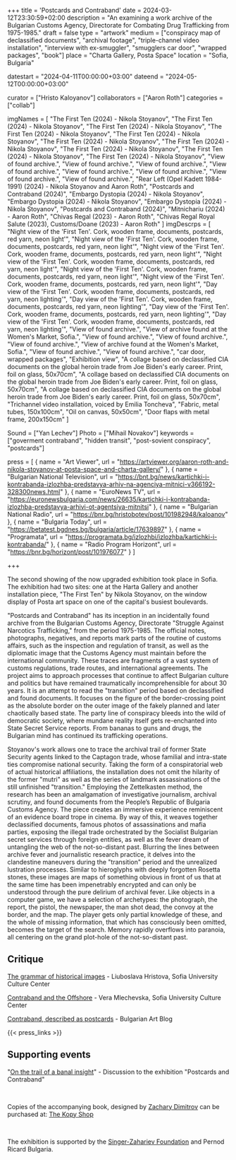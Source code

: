 +++
title = 'Postcards and Contraband'
date = 2024-03-12T23:30:59+02:00
description = "An examining a work archive of the Bulgarian Customs Agency, Directorate for Combating Drug Trafficking from 1975-1985."
draft = false
type = "artwork"
medium = ["conspiracy map of declassified documents", "archival footage", "triple-channel video installation", "interview with ex-smuggler", "smugglers car door", "wrapped packages", "book"]
place = "Charta Gallery, Posta Space"
location = "Sofia, Bulgaria"

datestart = "2024-04-11T00:00:00+03:00"
dateend = "2024-05-12T00:00:00+03:00"

curator = ["Hristo Kaloyanov"]
collaborators = ["Aaron Roth"]
categories = ["collab"]

imgNames = [
    "The First Ten (2024) - Nikola Stoyanov", 
    "The First Ten (2024) - Nikola Stoyanov", 
    "The First Ten (2024) - Nikola Stoyanov", 
    "The First Ten (2024) - Nikola Stoyanov", 
    "The First Ten (2024) - Nikola Stoyanov", 
    "The First Ten (2024) - Nikola Stoyanov", 
    "The First Ten (2024) - Nikola Stoyanov", 
    "The First Ten (2024) - Nikola Stoyanov", 
    "The First Ten (2024) - Nikola Stoyanov", 
    "The First Ten (2024) - Nikola Stoyanov", 
    "View of found archive.", 
    "View of found archive.", 
    "View of found archive.", 
    "View of found archive.", 
    "View of found archive.", 
    "View of found archive.", 
    "View of found archive.", 
    "View of found archive.", 
    "Rear Left (Opel Kadett 1984-1991) (2024) - Nikola Stoyanov and Aaron Roth", 
    "Postcards and Contraband (2024)", 
    "Embargo Dystopia (2024) - Nikola Stoyanov", 
    "Embargo Dystopia (2024) - Nikola Stoyanov", 
    "Embargo Dystopia (2024) - Nikola Stoyanov", 
    "Postcards and Contraband (2024)", 
    "Mitnichariu (2024) - Aaron Roth", 
    "Chivas Regal (2023) - Aaron Roth", 
    "Chivas Regal  Royal Salute (2023), Customs/Doane (2023) - Aaron Roth"
]
imgDescrps = [
    "Night view of the 'First Ten'. Cork, wooden frame, documents, postcards, red yarn, neon light'", 
    "Night view of the 'First Ten'. Cork, wooden frame, documents, postcards, red yarn, neon light'", 
    "Night view of the 'First Ten'. Cork, wooden frame, documents, postcards, red yarn, neon light'", 
    "Night view of the 'First Ten'. Cork, wooden frame, documents, postcards, red yarn, neon light'", 
    "Night view of the 'First Ten'. Cork, wooden frame, documents, postcards, red yarn, neon light'", 
    "Night view of the 'First Ten'. Cork, wooden frame, documents, postcards, red yarn, neon light'", 
    "Day view of the 'First Ten'. Cork, wooden frame, documents, postcards, red yarn, neon lighting'", 
    "Day view of the 'First Ten'. Cork, wooden frame, documents, postcards, red yarn, neon lighting'", 
    "Day view of the 'First Ten'. Cork, wooden frame, documents, postcards, red yarn, neon lighting'", 
    "Day view of the 'First Ten'. Cork, wooden frame, documents, postcards, red yarn, neon lighting'", 
    "View of found archive.", 
    "View of archive found at the Women's Market, Sofia.", 
    "View of found archive.", 
    "View of found archive.", 
    "View of found archive.", 
    "View of archive found at the Women's Market, Sofia.", 
    "View of found archive.", 
    "View of found archive.", 
    "car door, wrapped packages", 
    "Exhibition view", 
    "A collage based on declassified CIA documents on the global heroin trade from Joe Biden's early career. Print, foil on glass, 50x70cm", 
    "A collage based on declassified CIA documents on the global heroin trade from Joe Biden's early career. Print, foil on glass, 50x70cm", 
    "A collage based on declassified CIA documents on the global heroin trade from Joe Biden's early career. Print, foil on glass, 50x70cm", 
    "Trichannel video installation, voiced by Emilia Toncheva", 
    "Fabric, metal tubes, 150x100cm", 
    "Oil on canvas, 50x50cm", 
    "Door flaps with metal frame, 200x150cm"
]

Sound = ["Yan Lechev"]
Photo = ["Mihail Novakov"]
keywords = ["goverment contraband", "hidden transit", "post-sovient conspiracy", "postcards"]

press = [
  { name = "Art Viewer", url = "https://artviewer.org/aaron-roth-and-nikola-stoyanov-at-posta-space-and-charta-gallery/" },
  { name = "Bulgarian National Television", url = "https://bnt.bg/news/kartichki-i-kontrabanda-izlozhba-predstavya-arhiv-na-agenciya-mitnici-v366192-328300news.html" },
  { name = "EuroNews TV", url = "https://euronewsbulgaria.com/news/26635/kartichki-i-kontrabanda-izlozhba-predstavya-arhivi-ot-agentsiya-mitnitsi" },
  { name = "Bulgarian National Radio", url = "https://bnr.bg/hristobotev/post/101982948/kaloanov" },
  { name = "Bulgaria Today", url = "https://betatest.bgdnes.bg/bulgaria/article/17639897" },
  { name = "Programata", url = "https://programata.bg/izlozhbi/izlozhba/kartichki-i-kontrabanda/" },
  { name = "Radio Program Horizont", url = "https://bnr.bg/horizont/post/101976077" }
]

+++

The second showing of the now upgraded exhibition took place in Sofia. The exhibition had two sites: one at the Harta Gallery and another installation piece, "The First Ten" by Nikola Stoyanov, on the window display of Posta art space on one of the capital's busiest boulevards.

"Postcards and Contraband" has its inception in an incidentally found archive from the Bulgarian Customs Agency, Directorate "Struggle Against Narcotics Trafficking," from the period 1975-1985. The official notes, photographs, negatives, and reports mark parts of the routine of customs affairs, such as the inspection and regulation of transit, as well as the diplomatic image that the Customs Agency must maintain before the international community. These traces are fragments of a vast system of customs regulations, trade routes, and international agreements. The project aims to approach processes that continue to affect Bulgarian culture and politics but have remained traumatically incomprehensible for about 30 years. It is an attempt to read the "transition" period based on declassified and found documents. It focuses on the figure of the border-crossing point as the absolute border on the outer image of the fakely planned and later chaotically based state. The party line of conspiracy bleeds into the wild of democratic society, where mundane reality itself gets re-enchanted into State Secret Service reports. From bananas to guns and drugs, the Bulgarian mind has continued its trafficking operations.

Stoyanov's work allows one to trace the archival trail of former State Security agents linked to the Captagon trade, whose familial and intra-state ties compromise national security. Taking the form of a conspiratorial web of actual historical affiliations, the installation does not omit the hilarity of the former "mutri" as well as the series of landmark assassinations of the still unfinished "transition." Employing the Zettelkasten method, the research has been an amalgamation of investigative journalism, archival scrutiny, and found documents from the People’s Republic of Bulgaria Customs Agency. The piece creates an immersive experience reminiscent of an evidence board trope in cinema. By way of this, it weaves together declassified documents, famous photos of assassinations and mafia parties, exposing the illegal trade orchestrated by the Socialist Bulgarian secret services through foreign entities, as well as the fever dream of untangling the web of the not-so-distant past. Blurring the lines between archive fever and journalistic research practice, it delves into the clandestine maneuvers during the "transition" period and the unrealized lustration processes. Similar to hieroglyphs with deeply forgotten Rosetta stones, these images are maps of something obvious in front of us that at the same time has been impenetrably encrypted and can only be understood through the pure delirium of archival fever. Like objects in a computer game, we have a selection of archetypes: the photograph, the report, the pistol, the newspaper, the man shot dead, the convoy at the border, and the map. The player gets only partial knowledge of these, and the whole of missing information, that which has consciously been omitted, becomes the target of the search. Memory rapidly overflows into paranoia, all centering on the grand plot-hole of the not-so-distant past.


## Critique
[The grammar of historical images](https://culturecenter-su.org/luboslava-hristova-young-art-critic/) - Liuboslava Hristova, Sofia University Culture Center

[Contraband and the Offshore](https://culturecenter-su.org/vera-mlechevska-kontrabanda/) - Vera Mlechevska, Sofia University Culture Center

[Contraband, described as postcards](https://www.bgart.bg/kontrabandata-opisana-v-kartichki/) - Bulgarian Art Blog

{{< press_links >}}

## Supporting events
 "[On the trail of a banal insight](https://www.youtube.com/watch?v=lqGXz7fNUMQ)" - Discussion to the exhibition "Postcards and Contraband"

&nbsp;

Copies of the accompanying book, designed by [Zachary Dimitrov](https://zahari.xyz/) can be purchased at: [The Kopy Shop](https://www.thekopy.shop/product/%D0%BA%D0%B0%D1%80%D1%82%D0%B8%D1%87%D0%BA%D0%B8-%D0%B8-%D0%BA%D0%BE%D0%BD%D1%82%D1%80%D0%B0%D0%B1%D0%B0%D0%BD%D0%B4%D0%B0)

&nbsp;

The exhibition is supported by the [Singer-Zahariev Foundation](https://singer-zahariev.eu/projects/postcards-and-contraband/) and Pernod Ricard Bulgaria.